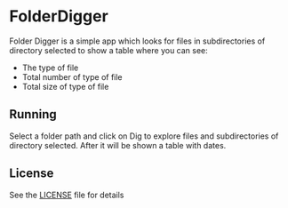 # FolderDigger
Folder Digger is a simple app which looks for files in subdirectories of directory selected to show a table where you can see:
- The type of file
- Total number of type of file
- Total size of type of file

## Running
Select a folder path and click on Dig to explore files and subdirectories of directory selected. After it will be shown a table with dates.


## License
See the [LICENSE](LICENSE) file for details

